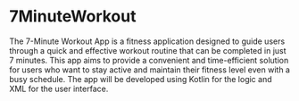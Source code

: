 # 7MinuteWorkout
 The 7-Minute Workout App is a fitness application designed to guide users through a quick and effective workout routine that can be completed in just 7 minutes. This app aims to provide a convenient and time-efficient solution for users who want to stay active and maintain their fitness level even with a busy schedule. The app will be developed using Kotlin for the logic and XML for the user interface.
